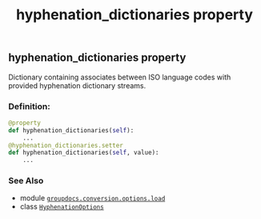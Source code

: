 ﻿---
title: hyphenation_dictionaries property
second_title: GroupDocs.Conversion for Python via .NET API References
description: 
type: docs
weight: 60
url: /python-net/groupdocs.conversion.options.load/hyphenationoptions/hyphenation_dictionaries/
is_root: false
---

## hyphenation_dictionaries property


Dictionary containing associates between ISO language codes with provided hyphenation dictionary streams.
### Definition:
```python
@property
def hyphenation_dictionaries(self):
    ...
@hyphenation_dictionaries.setter
def hyphenation_dictionaries(self, value):
    ...
```

### See Also
* module [`groupdocs.conversion.options.load`](../../)
* class [`HyphenationOptions`](/conversion/python-net/groupdocs.conversion.options.load/hyphenationoptions)
